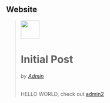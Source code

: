 
<html><head>
    <title>geniushour</title> 
    <link rel="stylesheet" type="text/css" href="./pencilrevived.css">
    <link rel="stylesheet" type="text/css" href="./style.css">
  </head>
  <body>
    <nav>
      <h1>Website</h1>
      <a href="./login.html" id="loginbtn" value="Login"></a>
    </nav>
    <blockquote>
      <img src="https://avatars3.githubusercontent.com/u/49005044?s=400&amp;u=7ea503ce448424ede022d5c558c1158fe9d6a152&amp;v=4" height="50" width="50">
      <h1>Initial Post</h1>
      <h6>by <a href="./user/admin.html">Admin</a></h6>
      <p>HELLO WORLD, check out <a href="./user/admin2.html">admin2</a></p>
    </blockquote>
    <script>
      loginButton = document.getElementById("loginbtn");
      loggedIn = sessionStorage.getItem("logged-in);
      if (loggedIn == "True") {
        loginButton.href="";
        loginButton.addEventListener("click", function(){
          sessionStorage.setItem("logged-in", "False");
          sessionStorage.setItem("username", "");
          sessionStorage.setItem("password", "");
          location.reload()
        });
      }
    </script>

</body></html>
<head>
    <title>geniushour</title> 
    <link rel="stylesheet" type="text/css" href="./pencilrevived.css">
    <link rel="stylesheet" type="text/css" href="./style.css">
  </head>





































